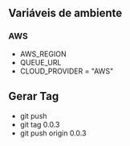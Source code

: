 ## Variáveis de ambiente 
### AWS
* AWS_REGION
* QUEUE_URL
* CLOUD_PROVIDER = "AWS"

## Gerar Tag
* git push
* git tag 0.0.3
* git push origin 0.0.3